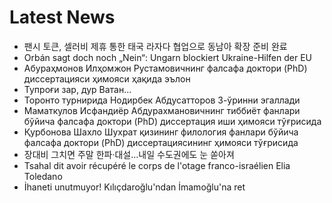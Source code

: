 # Latest News
-  팬시 토큰, 셀러비 제휴 통한 태국 라자다 협업으로 동남아 확장 준비 완료
-  Orbán sagt doch noch „Nein“: Ungarn blockiert Ukraine-Hilfen der EU
-  Абураҳмонов Илҳомжон Рустамовичнинг фалсафа доктори (PhD) диссертацияси ҳимояси ҳақида эълон
-  Тупроғи зар, дур Ватан...
-  Торонто турнирида Нодирбек Абдусатторов 3-ўринни эгаллади
-  Маматкулов Исфандиёр Абдурахмановичнинг тиббиёт фанлари бўйича фалсафа доктори (PhD) диссертация иши ҳимояси тўғрисида
-  Қурбонова Шахло Шухрат қизининг филология фанлари бўйича фалсафа доктори (PhD) диссертациясининг ҳимояси тўғрисида
-  장대비 그치면 주말 한파·대설…내일 수도권에도 눈 쏟아져
-  Tsahal dit avoir récupéré le corps de l'otage franco-israélien Elia Toledano
-  İhaneti unutmuyor! Kılıçdaroğlu'ndan İmamoğlu'na ret
